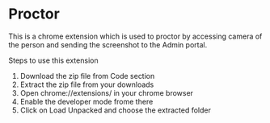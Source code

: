 # Proctor
This is a chrome extension which is used to proctor by accessing camera of the person and sending the screenshot to the Admin portal.

Steps to use this extension

1) Download the zip file from Code section
2) Extract the zip file from your downloads
3) Open chrome://extensions/ in your chrome browser
4) Enable the developer mode frome there
5) Click on Load Unpacked and choose the extracted folder

